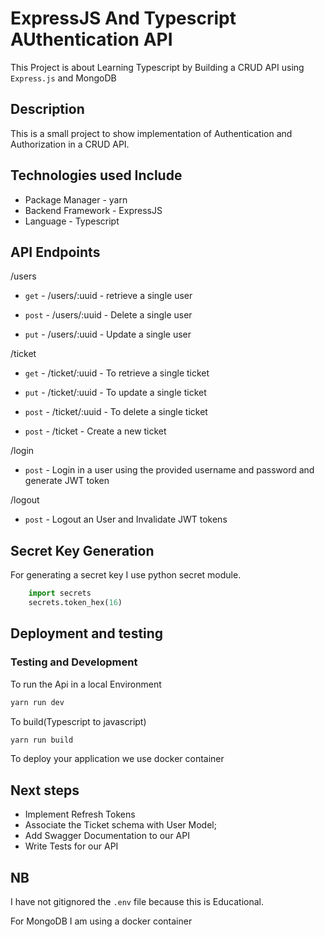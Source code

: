 # ExpressJS And Typescript AUthentication API

This Project is about Learning Typescript by Building a CRUD API using `Express.js` and MongoDB

## Description

This is a small project to show implementation of Authentication and Authorization in a CRUD API.

## Technologies used Include

- Package Manager - yarn
- Backend Framework - ExpressJS
- Language - Typescript

## API Endpoints

/users

- `get` - /users/:uuid - retrieve a single user

- `post` - /users/:uuid - Delete a single user

- `put` - /users/:uuid - Update a single user

/ticket

- `get` - /ticket/:uuid - To retrieve a single ticket

- `put` - /ticket/:uuid - To update a single ticket

- `post` - /ticket/:uuid - To delete a single ticket

- `post` - /ticket - Create a new ticket

/login

- `post` - Login in a user using the provided username and password and generate JWT token

/logout

- `post` - Logout an User and Invalidate JWT tokens

## Secret Key Generation

For generating a secret key I use python secret module.

```python
    import secrets
    secrets.token_hex(16)
```

## Deployment and testing

### Testing and Development

To run the Api in a local Environment

```js
yarn run dev
```

To build(Typescript to javascript)

```js
yarn run build
```

To deploy your application we use docker container

## Next steps

- Implement Refresh Tokens
- Associate the Ticket schema with User Model;
- Add Swagger Documentation to our API
- Write Tests for our API

## NB

I have not gitignored the `.env` file because this is Educational.

For MongoDB I am using a docker container
